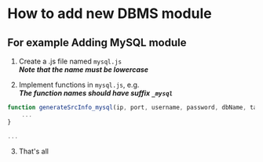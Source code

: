 # How to add new DBMS module

## For example Adding MySQL module
1. Create a .js file named `mysql.js`  
***Note that the name must be lowercase***

2. Implement functions in `mysql.js`, e.g.  
***The function names should have suffix `_mysql`***
```javascript
function generateSrcInfo_mysql(ip, port, username, password, dbName, tableName, columns, namemapping, startTime, endTime, timeColumn) {
    ...
}

...
```

3. That's all
